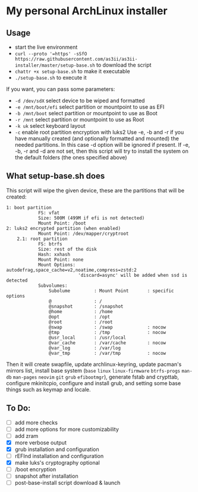 # My personal ArchLinux installer
## Usage
- start the live environment
- `curl --proto '=https' -sSfO https://raw.githubusercontent.com/as3ii/as3ii-installer/master/setup-base.sh` to download the script
- `chattr +x setup-base.sh` to make it executable
- `./setup-base.sh` to execute it

If you want, you can pass some parameters:
- `-d /dev/sdX` select device to be wiped and formatted
- `-e /mnt/boot/efi` select partition or mountpoint to use as EFI
- `-b /mnt/boot` select partition or mountpoint to use as Boot
- `-r /mnt` select partition or mountpoint to use as Root
- `-k uk` select keyboard layout
- `-c` enable root partition encryption with luks2
Use -e, -b and -r if you have manually created (and optionally formatted and
mounted) the needed partitions. In this case -d option will be ignored if present.
If -e, -b, -r and -d are not set, then this script will try to install the system
on the default folders (the ones specified above)


## What setup-base.sh does
This script will wipe the given device, these are the partitions that will be created:
```
1: boot partition
            FS: vfat
            Size: 500M (499M if efi is not detected)
            Mount Point: /boot
2: luks2 encrypted partition (when enabled)
            Mount Point: /dev/mapper/cryptroot
    2.1: root partition
            FS: btrfs
            Size: rest of the disk
            Hash: xxhash
            Mount Point: none
            Mount Options: autodefrag,space_cache=v2,noatime,compress=zstd:2
                           'discard=async' will be added when ssd is detected
            Subvolumes:
                Subolume         : Mount Point       : specific options
                @                : /
                @snapshot        : /snapshot
                @home            : /home
                @opt             : /opt
                @root            : /root
                @swap            : /swap             : nocow
                @tmp             : /tmp              : nocow
                @usr_local       : /usr/local
                @var_cache       : /var/cache        : nocow
                @var_log         : /var/log
                @var_tmp         : /var/tmp          : nocow
```
Then it will create swapfile, update archlinux-keyring, update pacman's mirrors list,
install base system (`base` `linux` `linux-firmware` `btrfs-progs` `man-db` `man-pages`
`neovim` `git` `grub` `efibootmgr`), generate fstab and crypttab, configure mkinitcpio,
configure and install grub, and setting some base things such as keymap and locale.


## To Do:
- [ ] add more checks
- [ ] add more options for more customizability
- [ ] add zram
- [x] more verbose output
- [x] grub installation and configuration
- [ ] rEFInd installation and configuration
- [x] make luks's cryptography optional
- [ ] /boot encryption
- [ ] snapshot after installation
- [ ] post-base-install script download & launch
